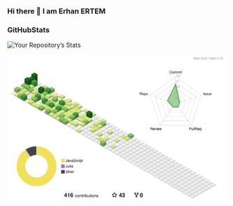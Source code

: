 ### Hi there 👋 **I am Erhan ERTEM**

### GitHubStats
![Your Repository’s Stats](https://github-readme-stats.vercel.app/api?username=erhanertem&show_icons=true)

![](./profile-3d-contrib/profile-green-animate.svg)

<!--
**erhanertem/erhanertem** is a ✨ _special_ ✨ repository because its `README.md` (this file) appears on your GitHub profile.

Here are some ideas to get you started:

- 🔭 I’m currently working on ...
- 🌱 I’m currently learning ...
- 👯 I’m looking to collaborate on ...
- 🤔 I’m looking for help with ...
- 💬 Ask me about ...
- 📫 How to reach me: ...
- 😄 Pronouns: ...
- ⚡ Fun fact: ...
-->
